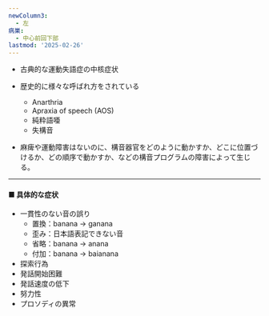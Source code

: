 ```yaml
---
newColumn3:
  - 左
病巣:
  - 中心前回下部
lastmod: '2025-02-26'
---
```

- 古典的な運動失語症の中核症状

- 歴史的に様々な呼ばれ方をされている
	- Anarthria
	- Apraxia of speech (AOS)
	- 純粋語唖
	- 失構音

- 麻痺や運動障害はないのに、構音器官をどのように動かすか、どこに位置づけるか、どの順序で動かすか、などの構音プログラムの障害によって生じる。

--- 

#### ■ 具体的な症状

- 一貫性のない音の誤り
	- 置換：banana → ganana
	- 歪み：日本語表記できない音
	- 省略：banana → anana
	- 付加：banana → baianana
- 探索行為
- 発話開始困難
- 発話速度の低下
- 努力性
- プロソディの異常

